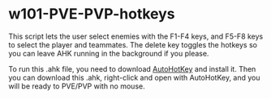 # w101-PVE-PVP-hotkeys
This script lets the user select enemies with the F1-F4 keys, and F5-F8 keys to select the player and teammates. 
The delete key toggles the hotkeys so you can leave AHK running in the background if you please.

To run this .ahk file, you need to download [AutoHotKey](https://www.autohotkey.com/) and install it.
Then you can download this .ahk, right-click and open with AutoHotKey, and you will be ready to PVE/PVP with no mouse.
